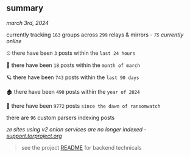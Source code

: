 
## summary
_march 3rd, 2024_

currently tracking `163` groups across `299` relays & mirrors - _`75` currently online_

⏲ there have been `3` posts within the `last 24 hours`

🦈 there have been `18` posts within the `month of march`

🪐 there have been `743` posts within the `last 90 days`

🏚 there have been `490` posts within the `year of 2024`

🦕 there have been `9772` posts `since the dawn of ransomwatch`

there are `96` custom parsers indexing posts

_`20` sites using v2 onion services are no longer indexed - [support.torproject.org](https://support.torproject.org/onionservices/v2-deprecation/)_

> see the project [README](https://github.com/joshhighet/ransomwatch#ransomwatch--) for backend technicals
